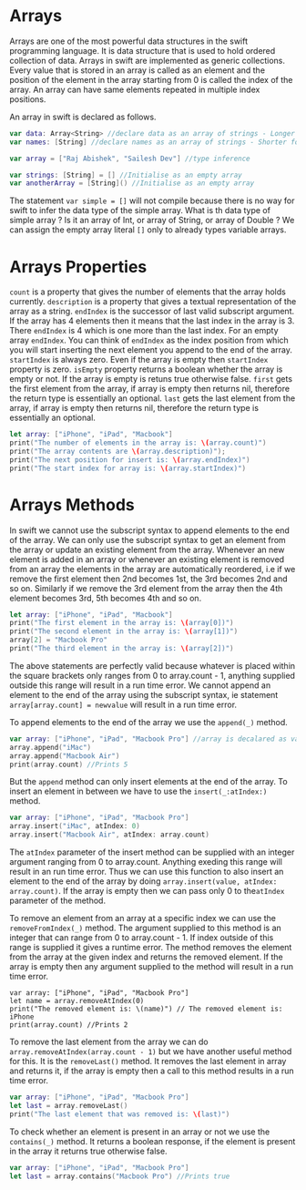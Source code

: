 # Arrays
Arrays are one of the most powerful data structures in the swift programming language. It is data structure that is used to hold ordered collection of data. Arrays in swift are implemented as generic collections. Every value that is stored in an array is called as an element and the position of the element in the array starting from 0 is called the index of the array. An array can have same elements repeated in multiple index positions.

An array in swift is declared as follows.
```swift
var data: Array<String> //declare data as an array of strings - Longer form of type annotation
var names: [String] //declare names as an array of strings - Shorter form of type annotation

var array = ["Raj Abishek", "Sailesh Dev"] //type inference

var strings: [String] = [] //Initialise as an empty array
var anotherArray = [String]() //Initialise as an empty array
```

The statement `var simple = []` will not compile because there is no way for swift to infer the data type of the simple array. What is th data type of simple array ? Is it an array of Int, or array of String, or array of Double ? We can assign the empty array literal `[]` only to already types variable arrays.

# Arrays Properties

`count` is a property that gives the number of elements that the array holds currently.
`description` is a property that gives a textual representation of the array as a string.
`endIndex` is the successor of last valid subscript argument. If the array has 4 elements then it means that the last index in the array is 3. There `endIndex` is 4 which is one more than the last index. For an empty array `endIndex`. You can think of `endIndex` as the index position from which you will start inserting the next element you append to the end of the array.
`startIndex` is always zero. Even if the array is empty then `startIndex` property is zero.
`isEmpty` property returns a boolean whether the array is empty or not. If the array is empty is retuns true otherwise false.
`first` gets the first element from the array, if array is empty then returns nil, therefore the return type is essentially an optional.
`last` gets the last element from the array, if array is empty then returns nil, therefore the return type is essentially an optional.

```swift
let array: ["iPhone", "iPad", "Macbook"]
print("The number of elements in the array is: \(array.count)")
print("The array contents are \(array.description)");
print("The next position for insert is: \(array.endIndex)")
print("The start index for array is: \(array.startIndex)")
```

# Arrays Methods
In swift we cannot use the subscript syntax to append elements to the end of the array. We can only use the subscript syntax to get an element from the array or update an existing element from the array. Whenever an new element is added in an array or whenever an existing element is removed from an array the elements in the array are automatically reordered, i.e if we remove the first element then 2nd becomes 1st, the 3rd becomes 2nd and so on. Similarly if we remove the 3rd element from the array then the 4th element becomes 3rd, 5th becomes 4th and so on. 

```swift
let array: ["iPhone", "iPad", "Macbook"]
print("The first element in the array is: \(array[0])")
print("The second element in the array is: \(array[1])")
array[2] = "Macbook Pro"
print("The third element in the array is: \(array[2])")
``` 
The above statements are perfectly valid because whatever is placed within the square brackets only ranges from 0 to array.count - 1, anything supplied outside this range will result in a run time error. We cannot append an element to the end of the array using the subscript syntax, ie statement `array[array.count] = newvalue` will result in a run time error.

To append elements to the end of the array we use the `append(_)` method.
```swift
var array: ["iPhone", "iPad", "Macbook Pro"] //array is decalared as var to make it mutable
array.append("iMac")
array.append("Macbook Air")
print(array.count) //Prints 5
```

But the `append` method can only insert elements at the end of the array. To insert an element in between we have to use the `insert(_:atIndex:)` method.
```swift
var array: ["iPhone", "iPad", "Macbook Pro"]
array.insert("iMac", atIndex: 0)
array.insert("Macbook Air", atIndex: array.count)
```
The `atIndex` parameter of the insert method can be supplied with an integer argument ranging from 0 to array.count. Anything exeding this range will result in an run time error. Thus we can use this function to also insert an element to the end of the array by doing `array.insert(value, atIndex: array.count)`. If the array is empty then we can pass only 0 to the`atIndex` parameter of the method.

To remove an element from an array at a specific index we can use the `removeFromIndex(_)` method.
The argument supplied to this method is an integer that can range from 0 to array.count - 1.
If index outside of this range is supplied it gives a runtime error. The method removes the element from the array at the given index and returns the removed element. If the array is empty then any argument supplied to the method will result in a run time error.

```
var array: ["iPhone", "iPad", "Macbook Pro"]
let name = array.removeAtIndex(0)
print("The removed element is: \(name)") // The removed element is: iPhone
print(array.count) //Prints 2
```

To remove the last element from the array we can do `array.removeAtIndex(array.count - 1)` but we have another useful method for this. It is the `removeLast()` method. It removes the last element in array and returns it, if the array is empty then a call to this method results in a run time error.

```swift
var array: ["iPhone", "iPad", "Macbook Pro"]
let last = array.removeLast()
print("The last element that was removed is: \(last)")
```

To check whether an element is present in an array or not we use the `contains(_)` method. It returns a boolean response, if the element is present in the array it returns true otherwise false.

```swift
var array: ["iPhone", "iPad", "Macbook Pro"]
let last = array.contains("Macbook Pro") //Prints true
```